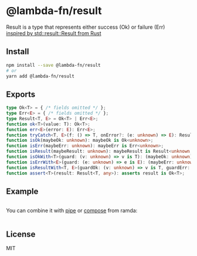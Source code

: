 # @lambda-fn/result

Result is a type that represents either success (Ok) or failure (Err)
\
[inspired by std::result::Result from Rust](https://doc.rust-lang.org/std/result/enum.Result.html)

## Install

```bash
npm install --save @lambda-fn/result
# or
yarn add @lambda-fn/result
```

## Exports

```typescript
type Ok<T> = { /* fields omitted */ };
type Err<E> = { /* fields omitted */ };
type Result<T, E> = Ok<T> | Err<E>;
function ok<T>(value: T): Ok<T>;
function err<E>(error: E): Err<E>;
function tryCatch<T, E>(f: () => T, onError?: (e: unknown) => E): Result<T, E>;
function isOk(maybeOk: unknown): maybeOk is Ok<unknown>;
function isErr(maybeErr: unknown): maybeErr is Err<unknown>;
function isResult(maybeResult: unknown): maybeResult is Result<unknown, unknown>;
function isOkWith<T>(guard: (v: unknown) => v is T): (maybeOk: unknown) => maybeOk is Ok<T>;
function isErrWith<E>(guard: (e: unknown) => e is E): (maybeErr: unknown) => maybeErr is Err<E>;
function isResultWith<T, E>(guardOk: (v: unknown) => v is T, guardErr: (e: unknown) => e is E): (maybeResult: unknown) => maybeResult is Result<T, E>;
function assert<T>(result: Result<T, any>): asserts result is Ok<T>;
```

## Example

```typescript

```

You can combine it with [pipe](https://ramdajs.com/docs/#pipe) or [compose](https://ramdajs.com/docs/#compose) from ramda:

```typescript

```

## License

MIT
